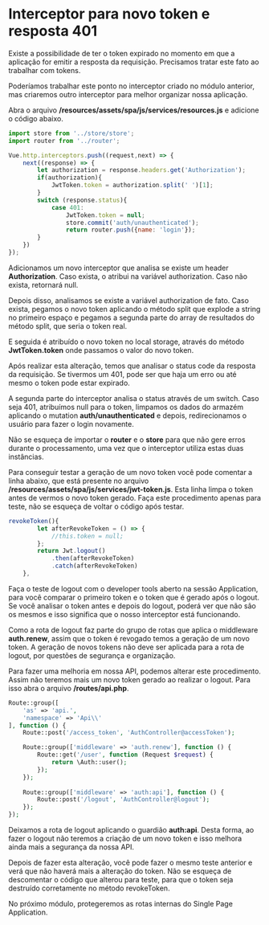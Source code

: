 # Interceptor para novo token e resposta 401

Existe a possibilidade de ter o token expirado no momento em que a aplicação for emitir a resposta da requisição. Precisamos tratar este fato ao trabalhar com tokens.

Poderíamos trabalhar este ponto no interceptor criado no módulo anterior, mas criaremos outro interceptor para melhor organizar nossa aplicação.

Abra o arquivo **/resources/assets/spa/js/services/resources.js** e adicione o código abaixo.

```js
import store from '../store/store';
import router from '../router';

Vue.http.interceptors.push((request,next) => {
    next((response) => {
        let authorization = response.headers.get('Authorization');
        if(authorization){
            JwtToken.token = authorization.split(' ')[1];
        }
        switch (response.status){
            case 401:
                JwtToken.token = null;
                store.commit('auth/unauthenticated');
                return router.push({name: 'login'});
        }
    })
});
```

Adicionamos um novo interceptor que analisa se existe um header **Authorization**. Caso exista, o atribui na variável authorization. Caso não exista, retornará null.

Depois disso, analisamos se existe a variável authorization de fato. Caso exista, pegamos o novo token aplicando o método split que explode a string no primeiro espaço e pegamos a segunda parte do array de resultados do método split, que seria o token real.

E seguida é atribuído o novo token no local storage, através do método **JwtToken.token** onde passamos o valor do novo token.

Após realizar esta alteração, temos que analisar o status code da resposta da requisição. Se tivermos um 401, pode ser que haja um erro ou até mesmo o token pode estar expirado.

A segunda parte do interceptor analisa o status através de um switch. Caso seja 401, atribuímos null para o token, limpamos os dados do armazém aplicando o mutation **auth/unauthenticated** e depois, redirecionamos o usuário para fazer o login novamente.

Não se esqueça de importar o **router** e o **store** para que não gere erros durante o processamento, uma vez que o interceptor utiliza estas duas instâncias.

Para conseguir testar a geração de um novo token você pode comentar a linha abaixo, que está presente no arquivo **/resources/assets/spa/js/services/jwt-token.js**. Esta linha limpa o token antes de vermos o novo token gerado. Faça este procedimento apenas para teste, não se esqueça de voltar o código após testar.

```js
revokeToken(){
        let afterRevokeToken = () => {
            //this.token = null;
        };
        return Jwt.logout()
            .then(afterRevokeToken)
            .catch(afterRevokeToken)
    },
```

Faça o teste de logout com o developer tools aberto na sessão Application, para você comparar o primeiro token e o token que é gerado após o logout. Se você analisar o token antes e depois do logout, poderá ver que não são os mesmos e isso significa que o nosso interceptor está funcionando.

Como a rota de logout faz parte do grupo de rotas que aplica o middleware **auth.renew**, assim que o token é revogado temos a geração de um novo token. A geração de novos tokens não deve ser aplicada para a rota de logout, por questões de segurança e organização.

Para fazer uma melhoria em nossa API, podemos alterar este procedimento. Assim não teremos mais um novo token gerado ao realizar o logout. Para isso abra o arquivo **/routes/api.php**.

```php
Route::group([
    'as' => 'api.',
    'namespace' => 'Api\\'
], function () {
    Route::post('/access_token', 'AuthController@accessToken');

    Route::group(['middleware' => 'auth.renew'], function () {
        Route::get('/user', function (Request $request) {
            return \Auth::user();
        });
    });
    
    Route::group(['middleware' => 'auth:api'], function () {
        Route::post('/logout', 'AuthController@logout');
    });
});
```

Deixamos a rota de logout aplicando o guardião **auth:api**. Desta forma, ao fazer o logout não teremos a criação de um novo token e isso melhora ainda mais a segurança da nossa API.

Depois de fazer esta alteração, você pode fazer o mesmo teste anterior e verá que não haverá mais a alteração do token. Não se esqueça de descomentar o código que alterou para teste, para que o token seja destruído corretamente no método revokeToken.

No próximo módulo, protegeremos as rotas internas do Single Page Application.